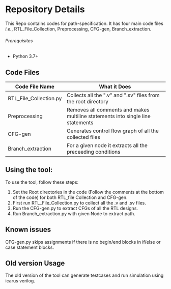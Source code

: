 # Repository Details
This Repo contains codes for path-specification. It has four main code files *i.e.*, RTL_File_Collection, Preprocessing, CFG-gen, Branch_extraction.

###### Prerequisites
- Python 3.7+

## Code Files

| Code File Name | What it Does |
| --- | --- |
| RTL_File_Collection.py | Collects all the ".v" and ".sv" files from the root directory|
| Preprocessing | Removes all comments and makes multiline statements into single line statements |
| CFG-gen | Generates control flow graph of all the collected files |
| Branch_extraction | For a given node it extracts all the preceeding conditions |

## Using the tool:
To use the tool, follow these steps:

1. Set the Root directories in the code (Follow the comments at the bottom of the code) for both RTL_file Collection and CFG-gen.
2. First run RTL_File_Collection.py to collect all the .v and .sv files.
3. Run the CFG-gen.py to extract CFGs of all the RTL designs.
4. Run Branch_extraction.py with given Node to extract path.

## Known issues
CFG-gen.py skips assignments if there is no begin/end blocks in if/else or case statement blocks.

## Old version Usage
The old version of the tool can generate testcases and run simulation using icarus verilog.
